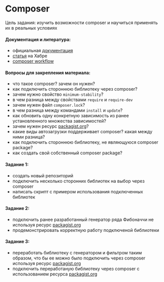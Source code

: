 Composer
=====
Цель задания: изучить возможности composer и научиться применять их в реальных условиях

#### Документация и литература:
- официальная [документация](http://getcomposer.org/doc/)
- [статья](http://habrahabr.ru/post/145946/) на Хабре
- [composer workflow](http://adamcod.es/img/posts/composer-install-flow.png)

#### Вопросы для закрепления материала:
- что такое composer? зачем он нужен?
- как подключить стороннюю библиотеку через composer?
- зачем нужно свойство `minimum-stability`?
- в чем разница между свойствами `require` и `require-dev`
- зачем нужен файл `composer.lock`?
- в чем разница между командами `install` и `update`?
- как обновить одну конкретную зависимость из ранее установленного множества зависимостей?
- зачем нужен ресурс [packagist.org](http://packagist.org)?
- какие виды автозагрузки поддерживает composer? какая между ними разница?
- как подключить стороннюю библиотеку, не являющуюся composer package?
- как создать свой собственный composer package?

#### Задание 1:
- создать новый репозиторий
- подключить несколько сторонних библиотек на выбор через composer
- написать скрипт с примером использования подключенных библиотек

#### Задание 2:
- подключить ранее разработанный генератор ряда Фибоначчи не используя ресурс [packagist.org](http://packagist.org)
- продемонстрировать корректную работу подключеной библиотеки

#### Задание 3:
- переработать библиотеку с генератором и фильтром таким образом, что бы ее можно было подключить через composer используя ресурс [packagist.org](http://packagist.org)
- подключить переработаную библиотеку через composer с использованием ресурса [packagist.org](http://packagist.org)
